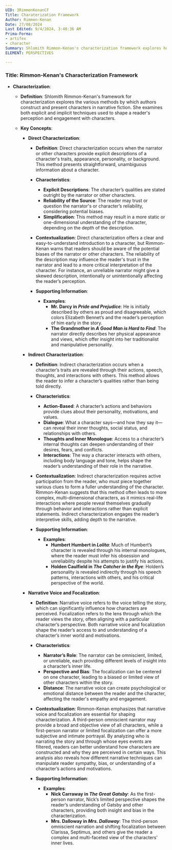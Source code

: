 ```yaml
---
UID: 3RimmonKenanCF
Title: Charaterization Framework
Author: Rimmon-Kenan
Date: 27/08/2024
Last Edited: 9/4/2024, 3:40:36 AM
Prima-Forma:
- artifex
- character
Summary: Shlomith Rimmon-Kenan's characterization framework explores how authors use direct and indirect methods to shape readers' perceptions of characters. It examines explicit descriptions, actions, and narrative voice, revealing how focalization and bias influence character construction and interpretation.
ELEMENT: PERSPECTIVES

---
```

### Title: **Rimmon-Kenan's Characterization Framework**

- **Characterization**:
  - **Definition**: Shlomith Rimmon-Kenan's framework for characterization explores the various methods by which authors construct and present characters in narrative fiction. She examines both explicit and implicit techniques used to shape a reader's perception and engagement with characters.

  - **Key Concepts**:
  
    - **Direct Characterization**:
      - **Definition**: Direct characterization occurs when the narrator or other characters provide explicit descriptions of a character's traits, appearance, personality, or background. This method presents straightforward, unambiguous information about a character.
      
      - **Characteristics**:
        - **Explicit Descriptions**: The character’s qualities are stated outright by the narrator or other characters.
        - **Reliability of the Source**: The reader may trust or question the narrator's or character’s reliability, considering potential biases.
        - **Simplification**: This method may result in a more static or one-dimensional understanding of the character, depending on the depth of the description.
      
      - **Contextualization**: Direct characterization offers a clear and easy-to-understand introduction to a character, but Rimmon-Kenan warns that readers should be aware of the potential biases of the narrator or other characters. The reliability of the description may influence the reader's trust in the narrator and lead to a more critical interpretation of the character. For instance, an unreliable narrator might give a skewed description, intentionally or unintentionally affecting the reader’s perception.

      - **Supporting Information**:
        - **Examples**:
          - **Mr. Darcy in *Pride and Prejudice***: He is initially described by others as proud and disagreeable, which colors Elizabeth Bennet’s and the reader’s perception of him early in the story.
          - **The Grandmother in *A Good Man is Hard to Find***: The narrator directly describes her physical appearance and views, which offer insight into her traditionalist and manipulative personality.

    - **Indirect Characterization**:
      - **Definition**: Indirect characterization occurs when a character’s traits are revealed through their actions, speech, thoughts, and interactions with others. This method allows the reader to infer a character’s qualities rather than being told directly.
      
      - **Characteristics**:
        - **Action-Based**: A character’s actions and behaviors provide clues about their personality, motivations, and values.
        - **Dialogue**: What a character says—and how they say it—can reveal their inner thoughts, social status, and relationships with others.
        - **Thoughts and Inner Monologue**: Access to a character’s internal thoughts can deepen understanding of their desires, fears, and conflicts.
        - **Interactions**: The way a character interacts with others, including body language and tone, helps shape the reader’s understanding of their role in the narrative.

      - **Contextualization**: Indirect characterization requires active participation from the reader, who must piece together various clues to form a fuller understanding of the character. Rimmon-Kenan suggests that this method often leads to more complex, multi-dimensional characters, as it mimics real-life interactions where people reveal themselves gradually through behavior and interactions rather than explicit statements. Indirect characterization engages the reader’s interpretive skills, adding depth to the narrative.

      - **Supporting Information**:
        - **Examples**:
          - **Humbert Humbert in *Lolita***: Much of Humbert’s character is revealed through his internal monologues, where the reader must infer his obsession and unreliability despite his attempts to justify his actions.
          - **Holden Caulfield in *The Catcher in the Rye***: Holden’s personality is revealed indirectly through his speech patterns, interactions with others, and his critical perspective of the world.

    - **Narrative Voice and Focalization**:
      - **Definition**: Narrative voice refers to the voice telling the story, which can significantly influence how characters are perceived. Focalization refers to the lens through which the reader views the story, often aligning with a particular character’s perspective. Both narrative voice and focalization shape the reader’s access to and understanding of a character’s inner world and motivations.
      
      - **Characteristics**:
        - **Narrator’s Role**: The narrator can be omniscient, limited, or unreliable, each providing different levels of insight into a character’s inner life.
        - **Perspective and Bias**: The focalization can be centered on one character, leading to a biased or limited view of other characters within the story.
        - **Distance**: The narrative voice can create psychological or emotional distance between the reader and the character, affecting the reader's empathy and engagement.

      - **Contextualization**: Rimmon-Kenan emphasizes that narrative voice and focalization are essential for shaping characterization. A third-person omniscient narrator may provide a broad and objective view of all characters, while a first-person narrator or limited focalization can offer a more subjective and intimate portrayal. By analyzing who is narrating the story and through whose eyes events are filtered, readers can better understand how characters are constructed and why they are perceived in certain ways. This analysis also reveals how different narrative techniques can manipulate reader sympathy, bias, or understanding of a character’s actions and motivations.

      - **Supporting Information**:
        - **Examples**:
          - **Nick Carraway in *The Great Gatsby***: As the first-person narrator, Nick’s limited perspective shapes the reader’s understanding of Gatsby and other characters, providing both insight and bias in the characterization.
          - **Mrs. Dalloway in *Mrs. Dalloway***: The third-person omniscient narration and shifting focalization between Clarissa, Septimus, and others give the reader a complex and multi-faceted view of the characters’ inner lives.